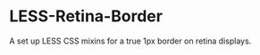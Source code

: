 LESS-Retina-Border
==================

A set up LESS CSS mixins for a true 1px border on retina displays.
